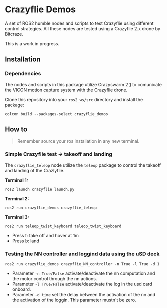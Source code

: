 # Crazyflie Demos
A set of ROS2 humble nodes and scripts to test Crazyflie using different control strategies. All these nodes are tested using a Crazyflie 2.x drone by Bitcraze.

This is a work in progress.

## Installation
### Dependencies
The nodes and scripts in this package utilize Crazyswarm 2 [1] to comunicate the VICON motion capture system with the Crazyflie drone.

Clone this repository into your `ros2_ws/src` directory and install the package:
```
colcon build --packages-select crazyflie_demos
```

## How to
> Remember source your ros installation in any new terminal.

### Simple Crazyflie test -> takeoff and landing
The `crazyflie_teleop` node utilize the `teleop` package to control the takeoff and landing of the Crazlyflie.

**Terminal 1:**
```
ros2 launch crazyflie launch.py
```

**Terminal 2:**
```
ros2 run crazyflie_demos crazyflie_teleop
```

**Terminal 3:**
```
ros2 run teleop_twist_keyboard teleop_twist_keyboard
```

- Press t: take off and hover at 1m
- Press b: land

### Testing the NN controller and loggind data using the uSD deck
```
ros2 run crazyflie_demos crazyflie_NN_controller -n True -l True -d 1
```

- Parameter `-n True/False` activate/deactivate the nn computation and the motor control through the nn actions.
- Parameter `-l True/False` activate/deactivate the log in the usd card onboard.
- Parameter `-d time` set the delay between the activation of the nn and the activation of the loggin. This parameter mustn't be zero. 


[1]: https://imrclab.github.io/crazyswarm2/